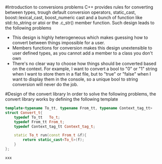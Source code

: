 #Introduction to conversions problems
C++ provides rules for converting between types, trough default conversion operators, static_cast, 
boost::lexical_cast, boost_numeric cast and a bunch of function like std::to_string or atoi or the .c_str() member function. 
Such design leads to the following problems
- This design is highly heterogeneous which makes guessing how to convert between things impossible for a user.
- Members functions for conversion makes this design unextensible to user defined types, as you cannot add
a member to a class you don't own
- There's no clear way to choose how things should be converted based on the context. For example, I want to convert 
a bool to "0" or "1" string when I want to store them in a flat file, but to "true" or "false" when I want to display them in
the console, so a unique bool to string conversion will never do the job.

#Design of the convert library
In order to solve the following problems, the convert library works by defining the following template
```cpp
template<typename To_tt, typename From_tt, typename Context_tag_tt>
struct Convert_t{
	typedef To_tt   To_t;
	typedef From_tt From_t;
	typedef Context_tag_tt Context_tag_t;

	static To_t run(const From_t &f){
		return static_cast<To_t>(f);
	}
};
```
```xxx``` 





